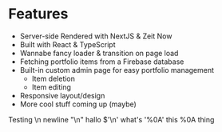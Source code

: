 # Features
* Server-side Rendered with NextJS & Zeit Now
* Built with React & TypeScript
* Wannabe fancy loader & transition on page load
* Fetching portfolio items from a Firebase database
* Built-in custom admin page for easy portfolio management
  * Item deletion
  * Item editing
* Responsive layout/design
* More cool stuff coming up (maybe)

Testing \n newline "\n" hallo $'\n' what's '%0A' this %0A thing
